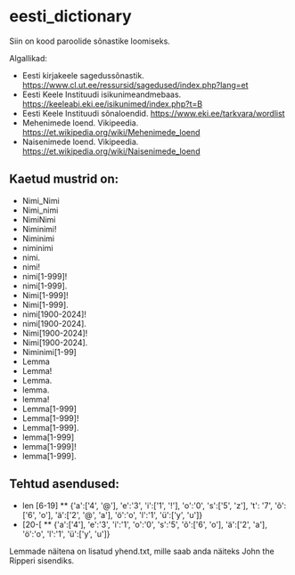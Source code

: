 # eesti_dictionary

Siin on kood paroolide sõnastike loomiseks.

Algallikad:
* Eesti kirjakeele sagedussõnastik. https://www.cl.ut.ee/ressursid/sagedused/index.php?lang=et 
* Eesti Keele Instituudi isikunimeandmebaas. https://keeleabi.eki.ee/isikunimed/index.php?t=B
* Eesti Keele Instituudi sõnaloendid. https://www.eki.ee/tarkvara/wordlist
* Mehenimede loend. Vikipeedia. https://et.wikipedia.org/wiki/Mehenimede_loend
* Naisenimede loend. Vikipeedia. https://et.wikipedia.org/wiki/Naisenimede_loend 


## Kaetud mustrid on: 
* Nimi_Nimi
* Nimi_nimi
* NimiNimi
* Niminimi!
* Niminimi
* niminimi
* nimi.
* nimi!
* nimi[1-999]!
* nimi[1-999].
* Nimi[1-999]!
* Nimi[1-999].
* nimi[1900-2024]!
* nimi[1900-2024].
* Nimi[1900-2024]!
* Nimi[1900-2024].
* Niminimi[1-99]
* Lemma
* Lemma!
* Lemma.
* lemma.
* lemma!
* Lemma[1-999]
* Lemma[1-999]!
* Lemma[1-999].
* lemma[1-999]
* lemma[1-999]!
* lemma[1-999].

## Tehtud asendused:
* len [6-19]
  ** {'a':['4', '@'], 'e':'3', 'i':['1', '!'], 'o':'0', 's':['5', 'z'], 't': '7', 'õ':['6', 'o'], 'ä':['2', '@', 'a'], 'ö':'o', 'l':'1',  'ü':['y', 'u']}
* [20-[
** {'a':['4'], 'e':'3', 'i':'1', 'o':'0', 's':'5', 'õ':['6', 'o'], 'ä':['2', 'a'], 'ö':'o', 'l':'1',  'ü':['y', 'u']}

Lemmade näitena on lisatud yhend.txt, mille saab anda näiteks John the Ripperi sisendiks.
